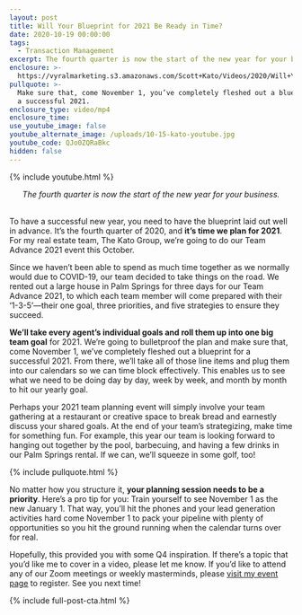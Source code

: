 ```yaml
---
layout: post
title: Will Your Blueprint for 2021 Be Ready in Time?
date: 2020-10-19 00:00:00
tags:
  - Transaction Management
excerpt: The fourth quarter is now the start of the new year for your business.
enclosure: >-
  https://vyralmarketing.s3.amazonaws.com/Scott+Kato/Videos/2020/Will+Your+Blueprint+for+2021+Be+Ready+in+Time_.mp4
pullquote: >-
  Make sure that, come November 1, you’ve completely fleshed out a blueprint for
  a successful 2021.
enclosure_type: video/mp4
enclosure_time:
use_youtube_image: false
youtube_alternate_image: /uploads/10-15-kato-youtube.jpg
youtube_code: QJo0ZQRaBkc
hidden: false
---
```


{% include youtube.html %}

<center><em>The fourth quarter is now the start of the new year for your business.</em></center>

<br>To have a successful new year, you need to have the blueprint laid out well in advance. It’s the fourth quarter of 2020, and **it’s time we plan for 2021**. For my real estate team, The Kato Group, we’re going to do our Team Advance 2021 event this October.

Since we haven’t been able to spend as much time together as we normally would due to COVID-19, our team decided to take things on the road. We rented out a large house in Palm Springs for three days for our Team Advance 2021, to which each team member will come prepared with their ‘1-3-5’—their one goal, three priorities, and five strategies to ensure they succeed.

**We’ll take every agent’s individual goals and roll them up into one big team goal** for 2021. We’re going to bulletproof the plan and make sure that, come November 1, we’ve completely fleshed out a blueprint for a successful 2021. From there, we’ll take all of those line items and plug them into our calendars so we can time block effectively. This enables us to see what we need to be doing day by day, week by week, and month by month to hit our yearly goal.

Perhaps your 2021 team planning event will simply involve your team gathering at a restaurant or creative space to break bread and earnestly discuss your shared goals. At the end of your team’s strategizing, make time for something fun. For example, this year our team is looking forward to hanging out together by the pool, barbecuing, and having a few drinks in our Palm Springs rental. If we can, we’ll squeeze in some golf, too\!

{% include pullquote.html %}

No matter how you structure it, **your planning session needs to be a priority**. Here’s a pro tip for you: Train yourself to see November 1 as the new January 1. That way, you’ll hit the phones and your lead generation activities hard come November 1 to pack your pipeline with plenty of opportunities so you hit the ground running when the calendar turns over for real.

Hopefully, this provided you with some Q4 inspiration. If there’s a topic that you’d like me to cover in a video, please let me know. If you’d like to attend any of our Zoom meetings or weekly masterminds, please <u><a target="_blank" rel="noopener" href="https://coachkato.com/events/">visit my event page</a></u> to register. See you next time\!

{% include full-post-cta.html %}